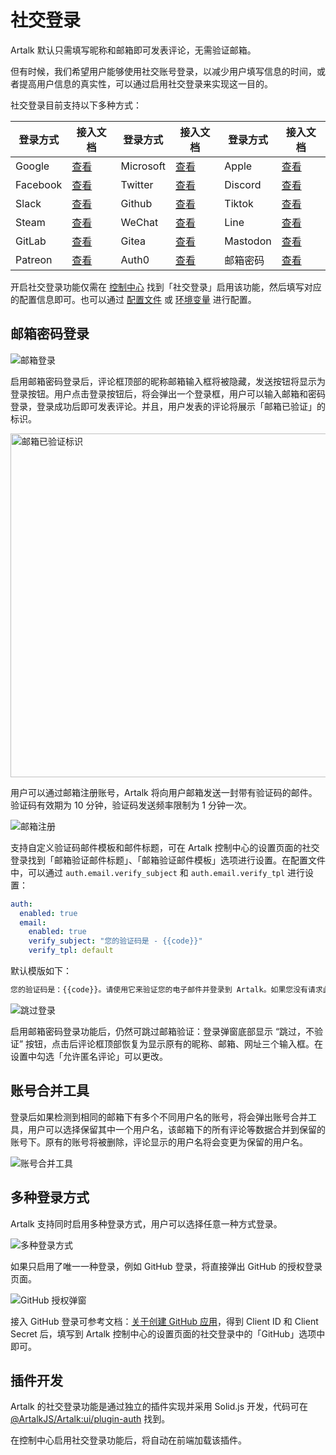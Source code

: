 # 社交登录

Artalk 默认只需填写昵称和邮箱即可发表评论，无需验证邮箱。

但有时候，我们希望用户能够使用社交账号登录，以减少用户填写信息的时间，或者提高用户信息的真实性，可以通过启用社交登录来实现这一目的。

社交登录目前支持以下多种方式：

| 登录方式 | 接入文档 | 登录方式 | 接入文档 | 登录方式 | 接入文档 |
| --- | --- | --- | --- | --- | --- |
| Google | [查看](https://developers.google.com/identity/protocols/oauth2) | Microsoft | [查看](https://docs.microsoft.com/en-us/azure/active-directory/develop/v2-oauth2-auth-code-flow) | Apple | [查看](https://developer.apple.com/documentation/sign_in_with_apple/sign_in_with_apple_js/configuring_your_webpage_for_sign_in_with_apple) |
| Facebook | [查看](https://developers.facebook.com/docs/facebook-login/) | Twitter | [查看](https://developer.twitter.com/en/docs/basics/authentication/overview) | Discord | [查看](https://discord.com/developers/docs/topics/oauth2) |
| Slack | [查看](https://api.slack.com/authentication/oauth-v2) | Github | [查看](https://developer.github.com/apps/building-oauth-apps/authorizing-oauth-apps/) | Tiktok | [查看](https://developers.tiktok.com/doc/login) |
| Steam | [查看](https://partner.steamgames.com/doc/webapi_overview/auth) | WeChat | [查看](https://developers.weixin.qq.com/doc/oplatform/Website_App/WeChat_Login/Wechat_Login.html) | Line | [查看](https://developers.line.biz/en/docs/line-login/integrate-line-login/) |
| GitLab | [查看](https://docs.gitlab.com/ee/api/oauth2.html) | Gitea | [查看](https://docs.gitea.io/en-us/oauth2-provider/) | Mastodon | [查看](https://docs.joinmastodon.org/api/authentication/) |
| Patreon | [查看](https://docs.patreon.com/#oauth) | Auth0 | [查看](https://auth0.com/docs/connections/social/) | 邮箱密码 | [查看](#邮箱密码登录) |

开启社交登录功能仅需在 [控制中心](/guide/frontend/sidebar.md#设置) 找到「社交登录」启用该功能，然后填写对应的配置信息即可。也可以通过 [配置文件](/guide/backend/config.md) 或 [环境变量](/guide/env.md#社交登录) 进行配置。


## 邮箱密码登录

![邮箱登录](/images/auth/email_login.png)

启用邮箱密码登录后，评论框顶部的昵称邮箱输入框将被隐藏，发送按钮将显示为登录按钮。用户点击登录按钮后，将会弹出一个登录框，用户可以输入邮箱和密码登录，登录成功后即可发表评论。并且，用户发表的评论将展示「邮箱已验证」的标识。

<img src="/images/auth/email_verified.png" width="550" alt="邮箱已验证标识">

用户可以通过邮箱注册账号，Artalk 将向用户邮箱发送一封带有验证码的邮件。验证码有效期为 10 分钟，验证码发送频率限制为 1 分钟一次。

![邮箱注册](/images/auth/email_register.png)

支持自定义验证码邮件模板和邮件标题，可在 Artalk 控制中心的设置页面的社交登录找到「邮箱验证邮件标题」、「邮箱验证邮件模板」选项进行设置。在配置文件中，可以通过 `auth.email.verify_subject` 和 `auth.email.verify_tpl` 进行设置：

```yaml
auth:
  enabled: true
  email:
    enabled: true
    verify_subject: "您的验证码是 - {{code}}"
    verify_tpl: default
```

默认模版如下：

```html
您的验证码是：{{code}}。请使用它来验证您的电子邮件并登录到 Artalk。如果您没有请求此操作，请忽略此消息。
```

![跳过登录](/images/auth/login_skip.png)

启用邮箱密码登录功能后，仍然可跳过邮箱验证：登录弹窗底部显示 “跳过，不验证” 按钮，点击后评论框顶部恢复为显示原有的昵称、邮箱、网址三个输入框。在设置中勾选「允许匿名评论」可以更改。

## 账号合并工具

登录后如果检测到相同的邮箱下有多个不同用户名的账号，将会弹出账号合并工具，用户可以选择保留其中一个用户名，该邮箱下的所有评论等数据合并到保留的账号下。原有的账号将被删除，评论显示的用户名将会变更为保留的用户名。

![账号合并工具](/images/auth/merge_accounts.png)

## 多种登录方式

Artalk 支持同时启用多种登录方式，用户可以选择任意一种方式登录。

![多种登录方式](/images/auth/multi_login.png)

如果只启用了唯一一种登录，例如 GitHub 登录，将直接弹出 GitHub 的授权登录页面。

![GitHub 授权弹窗](/images/auth/github_login.png)

接入 GitHub 登录可参考文档：[关于创建 GitHub 应用](https://docs.github.com/zh/apps/creating-github-apps/about-creating-github-apps/about-creating-github-apps)，得到 Client ID 和 Client Secret 后，填写到 Artalk 控制中心的设置页面的社交登录中的「GitHub」选项中即可。

## 插件开发

Artalk 的社交登录功能是通过独立的插件实现并采用 Solid.js 开发，代码可在 [@ArtalkJS/Artalk:ui/plugin-auth](https://github.com/ArtalkJS/Artalk/tree/master/ui/plugin-auth) 找到。

在控制中心启用社交登录功能后，将自动在前端加载该插件。
